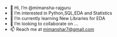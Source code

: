 - 👋 Hi, I’m @mimansha-rajguru
- 👀 I’m interested in Python,SQL,EDA and Statistics
- 🌱 I’m currently learning New Libraries for EDA
- 💞️ I’m looking to collaborate on ...
- 📫 Reach me at mimanshar7@gmail.com 

<!---
mimansha-rajguru/mimansha-rajguru is a ✨ special ✨ repository because its `README.md` (this file) appears on your GitHub profile.
You can click the Preview link to take a look at your changes.
--->
